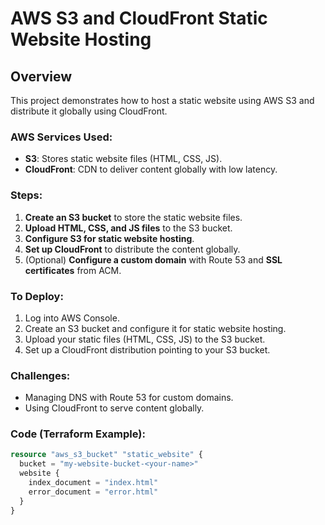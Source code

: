 # AWS S3 and CloudFront Static Website Hosting

## Overview
This project demonstrates how to host a static website using AWS S3 and distribute it globally using CloudFront.

### AWS Services Used:
- **S3**: Stores static website files (HTML, CSS, JS).
- **CloudFront**: CDN to deliver content globally with low latency.

### Steps:
1. **Create an S3 bucket** to store the static website files.
2. **Upload HTML, CSS, and JS files** to the S3 bucket.
3. **Configure S3 for static website hosting**.
4. **Set up CloudFront** to distribute the content globally.
5. (Optional) **Configure a custom domain** with Route 53 and **SSL certificates** from ACM.

### To Deploy:
1. Log into AWS Console.
2. Create an S3 bucket and configure it for static website hosting.
3. Upload your static files (HTML, CSS, JS) to the S3 bucket.
4. Set up a CloudFront distribution pointing to your S3 bucket.

### Challenges:
- Managing DNS with Route 53 for custom domains.
- Using CloudFront to serve content globally.

### Code (Terraform Example):
```terraform
resource "aws_s3_bucket" "static_website" {
  bucket = "my-website-bucket-<your-name>"
  website {
    index_document = "index.html"
    error_document = "error.html"
  }
}
